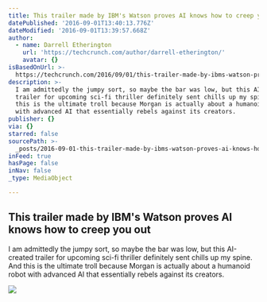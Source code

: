 ```yaml
---
title: This trailer made by IBM's Watson proves AI knows how to creep you out
datePublished: '2016-09-01T13:40:13.776Z'
dateModified: '2016-09-01T13:39:57.668Z'
author:
  - name: Darrell Etherington
    url: 'https://techcrunch.com/author/darrell-etherington/'
    avatar: {}
isBasedOnUrl: >-
  https://techcrunch.com/2016/09/01/this-trailer-made-by-ibms-watson-proves-ai-knows-how-to-creep-you-out/
description: >-
  I am admittedly the jumpy sort, so maybe the bar was low, but this AI-created
  trailer for upcoming sci-fi thriller definitely sent chills up my spine. And
  this is the ultimate troll because Morgan is actually about a humanoid robot
  with advanced AI that essentially rebels against its creators.
publisher: {}
via: {}
starred: false
sourcePath: >-
  _posts/2016-09-01-this-trailer-made-by-ibms-watson-proves-ai-knows-how-to-cre.md
inFeed: true
hasPage: false
inNav: false
_type: MediaObject

---
```

<article style=""><h1>This trailer made by IBM's Watson proves AI knows how to creep you out</h1><p>I am admittedly the jumpy sort, so maybe the bar was low, but this AI-created trailer for upcoming sci-fi thriller definitely sent chills up my spine. And this is the ultimate troll because Morgan is actually about a humanoid robot with advanced AI that essentially rebels against its creators.</p><img src="https://tctechcrunch2011.files.wordpress.com/2016/09/morgan-compressor.gif?w=680&amp;h=328&amp;crop=1" /></article>